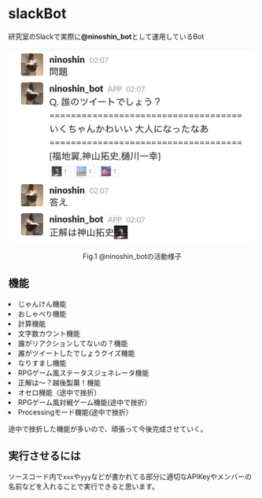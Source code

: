 # slackBot
<p>研究室のSlackで実際に<b>@ninoshin_bot</b>として運用しているBot</p>

<div align="CENTER">
<img src="https://github.com/nshhhin/Images/blob/master/slackBot_demo.png" width="500px" height="auto">
<p>Fig.1 @ninoshin_botの活動様子</p>
</div>

## 機能
<li>じゃんけん機能</li>
<li>おしゃべり機能</li>
<li>計算機能</li>
<li>文字数カウント機能</li>
<li>誰がリアクションしてないの？機能</li>
<li>誰がツイートしたでしょうクイズ機能</li>
<li>なりすまし機能</li>
<li>RPGゲーム風ステータスジェネレータ機能</li>
<li>正解は〜？越後製菓！機能</li>
<li>オセロ機能（途中で挫折）</li>
<li>RPGゲーム風対戦ゲーム機能(途中で挫折）</li>
<li>Processingモード機能(途中で挫折）</li>

途中で挫折した機能が多いので、頑張って今後完成させていく。

## 実行させるには
ソースコード内で`xxx`や`yyy`などが書かれてる部分に適切なAPIKeyやメンバーの名前などを入れることで実行できると思います。
